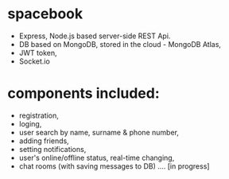 # spacebook
 - Express, Node.js based server-side REST Api.
 - DB based on MongoDB, stored in the cloud - MongoDB Atlas,
 - JWT token,
 - Socket.io

# components included:
- registration,
- loging,
- user search by name, surname & phone number,
- adding friends,
- setting notifications,
- user's online/offline status, real-time changing,
- chat rooms (with saving messages to DB) .... [in progress]
